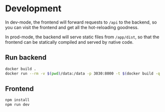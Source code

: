# Development

In dev-mode, the frontend will forward requests to `/api` to the backend, so you can visit the frontend and get all the hot-reloading goodness.

In prod-mode, the backend will serve static files from `/app/dist`, so that the frontend can be statically compiled and served by native code.

## Run backend

```sh
docker build .
docker run --rm -v $(pwd)/data:/data -p 3030:8000 -t $(docker build -q .)
```

## Frontend

```sh
npm install
npm run dev
```
